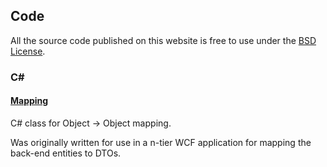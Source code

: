 ## Code

All the source code published on this website is free to use under the [BSD License](license). 

### C# 

#### [**Mapping**](/code/mapping)
C# class for Object -> Object mapping.

Was originally written for use in a n-tier WCF application for mapping the 
back-end entities to DTOs.
